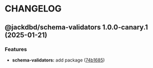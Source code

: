 # CHANGELOG

## @jackdbd/schema-validators 1.0.0-canary.1 (2025-01-21)


### Features

* **schema-validators:** add package ([74b1685](https://github.com/jackdbd/rapido/commit/74b16851abff11fb186a3518dd1019a7219276f2))
